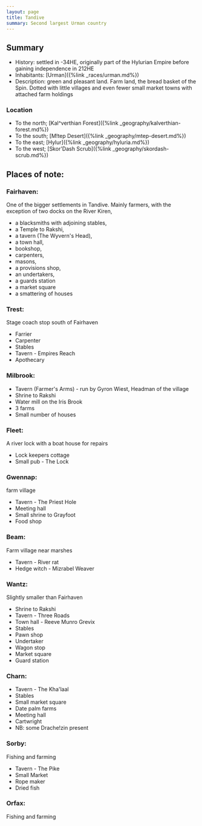 ```yaml
---
layout: page
title: Tandive
summary: Second largest Urman country
---
```


## Summary

- History: settled in -34HE, originally part of the Hylurian Empire before gaining independence in 212HE
- Inhabitants: [Urman]({%link _races/urman.md%})
- Description: green and pleasant land. Farm land, the bread basket of the Spin. Dotted with little villages and even fewer small market towns with attached farm holdings

### Location

- To the north; [Kal^verthian Forest]({%link _geography/kalverthian-forest.md%})
- To the south; [M!tep Desert]({%link _geography/mtep-desert.md%})
- To the east; [Hylur]({%link _geography/hyluria.md%})
- To the west; [Skor'Dash Scrub]({%link _geography/skordash-scrub.md%})

## Places of note:

### Fairhaven:
 One of the bigger settlements in Tandive. Mainly farmers, with the exception of two docks on the River Kiren, 
 
 - a blacksmiths with adjoining stables, 
 - a Temple to Rakshi, 
 - a tavern (The Wyvern's Head), 
 - a town hall, 
 - bookshop, 
 - carpenters, 
 - masons, 
 - a provisions shop, 
 - an undertakers, 
 - a guards station
 - a market square
 - a smattering of houses

### Trest:
Stage coach stop south of Fairhaven

- Farrier
- Carpenter
- Stables
- Tavern - Empires Reach
- Apothecary

### Milbrook:
- Tavern (Farmer's Arms) - run by Gyron Wiest, Headman of the village
- Shrine to Rakshi
- Water mill on the Iris Brook
- 3 farms
- Small number of houses

### Fleet:
A river lock with a boat house for repairs

- Lock keepers cottage
- Small pub - The Lock

### Gwennap: 
farm village

- Tavern - The Priest Hole
- Meeting hall
- Small shrine to Grayfoot
- Food shop

### Beam:
Farm village near marshes

- Tavern - River rat
- Hedge witch - Mizrabel Weaver

### Wantz:
Slightly smaller than Fairhaven
- Shrine to Rakshi
- Tavern - Three Roads
- Town hall - Reeve Munro Grevix
- Stables
- Pawn shop
- Undertaker
- Wagon stop
- Market square
- Guard station

### Charn:
- Tavern - The Kha'laal
- Stables
- Small market square
- Date palm farms
- Meeting hall
- Cartwright
- NB: some Drache!zin present

### Sorby:
Fishing and farming
- Tavern - The Pike
- Small Market
- Rope maker
- Dried fish

### Orfax:
Fishing and farming
